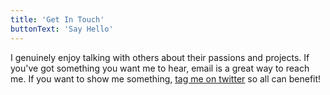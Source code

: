 ```yaml
---
title: 'Get In Touch'
buttonText: 'Say Hello'
---
```


I genuinely enjoy talking with others about their passions and projects. If you've got something you want me to hear, email is a great way to reach me. If you want to show me something, [tag me on twitter](https://twitter.com/forrestwbutler) so all can benefit!
